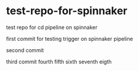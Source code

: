 # test-repo-for-spinnaker
test repo for cd pipeline on spinnaker


first commit for testing trigger on spinnaker pipeline

second commit

third commit
fourth
fifth
sixth
seventh
eigth